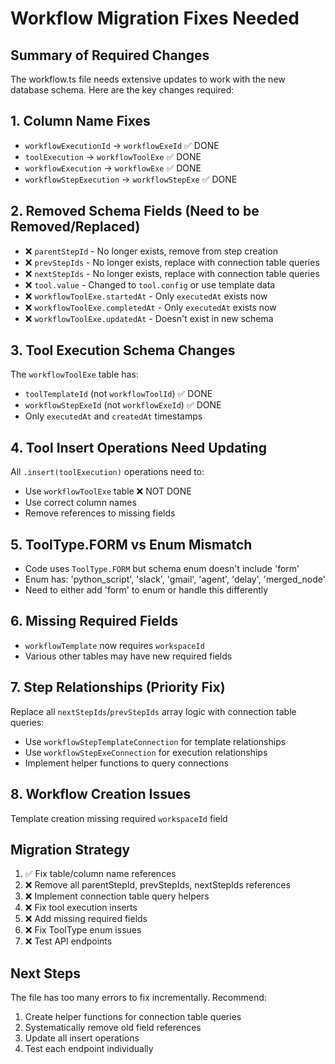 # Workflow Migration Fixes Needed

## Summary of Required Changes

The workflow.ts file needs extensive updates to work with the new database schema. Here are the key changes required:

## 1. Column Name Fixes
- `workflowExecutionId` → `workflowExeId` ✅ DONE
- `toolExecution` → `workflowToolExe` ✅ DONE
- `workflowExecution` → `workflowExe` ✅ DONE
- `workflowStepExecution` → `workflowStepExe` ✅ DONE

## 2. Removed Schema Fields (Need to be Removed/Replaced)
- ❌ `parentStepId` - No longer exists, remove from step creation
- ❌ `prevStepIds` - No longer exists, replace with connection table queries
- ❌ `nextStepIds` - No longer exists, replace with connection table queries
- ❌ `tool.value` - Changed to `tool.config` or use template data
- ❌ `workflowToolExe.startedAt` - Only `executedAt` exists now
- ❌ `workflowToolExe.completedAt` - Only `executedAt` exists now
- ❌ `workflowToolExe.updatedAt` - Doesn't exist in new schema

## 3. Tool Execution Schema Changes
The `workflowToolExe` table has:
- `toolTemplateId` (not `workflowToolId`) ✅ DONE
- `workflowStepExeId` (not `workflowExeId`) ✅ DONE
- Only `executedAt` and `createdAt` timestamps

## 4. Tool Insert Operations Need Updating
All `.insert(toolExecution)` operations need to:
- Use `workflowToolExe` table ❌ NOT DONE
- Use correct column names
- Remove references to missing fields

## 5. ToolType.FORM vs Enum Mismatch
- Code uses `ToolType.FORM` but schema enum doesn't include 'form'
- Enum has: 'python_script', 'slack', 'gmail', 'agent', 'delay', 'merged_node'
- Need to either add 'form' to enum or handle this differently

## 6. Missing Required Fields
- `workflowTemplate` now requires `workspaceId`
- Various other tables may have new required fields

## 7. Step Relationships (Priority Fix)
Replace all `nextStepIds`/`prevStepIds` array logic with connection table queries:
- Use `workflowStepTemplateConnection` for template relationships
- Use `workflowStepExeConnection` for execution relationships
- Implement helper functions to query connections

## 8. Workflow Creation Issues
Template creation missing required `workspaceId` field

## Migration Strategy
1. ✅ Fix table/column name references
2. ❌ Remove all parentStepId, prevStepIds, nextStepIds references
3. ❌ Implement connection table query helpers
4. ❌ Fix tool execution inserts
5. ❌ Add missing required fields
6. ❌ Fix ToolType enum issues
7. ❌ Test API endpoints

## Next Steps
The file has too many errors to fix incrementally. Recommend:
1. Create helper functions for connection table queries
2. Systematically remove old field references
3. Update all insert operations
4. Test each endpoint individually